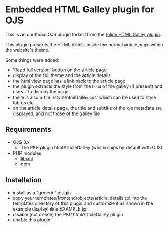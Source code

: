 # Embedded HTML Galley plugin for OJS

This is an unofficial OJS plugin forked from the [Inline HTML Galley plugin](https://github.com/ulsdevteam/inlineHtmlGalley).

This plugin presents the HTML Article inside the normal article page within the website's theme. 

Some things were added:

* 'Read full version' button on the article page
* display of the full theme and the article details
* the html view page has a link back to the article page
* the plugin extracts the style from the `head` of the galley (if present) and uses it to display the page.
* there is also a file '/style/htmlGalley.css' which can be used to style tables etc. 
* on the article details page, the title and subtitle of the ojs metadata are displayed, and not those of the galley file



## Requirements

* OJS 3.x
  * The PKP plugin htmlArticleGalley (which ships by default with OJS)
* PHP modules
  * [libxml](https://www.php.net/manual/en/book.libxml.php)
  * [dom](https://www.php.net/manual/en/book.dom.php)

## Installation

* install as a "generic" plugin
* copy your templates/frontend/objects/article_details.tpl into the templates directory of this plugin and customize it as shown in the example displayInline.EXAMPLE.tpl
* disable (not delete) the PKP htmlArticleGalley plugin
* enable this plugin


